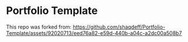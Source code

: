 # Portfolio Template
This repo was forked from: https://github.com/shaqdeff/Portfolio-Template/assets/92020713/eed76a82-e59d-440b-a04c-a2dc00a508b7


